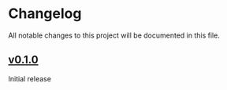 # Changelog

All notable changes to this project will be documented in this file.

## [v0.1.0]

Initial release

[v0.1.0]: https://github.com/michaeladler/notmuch-mailmover/releases/tag/v0.1.0
